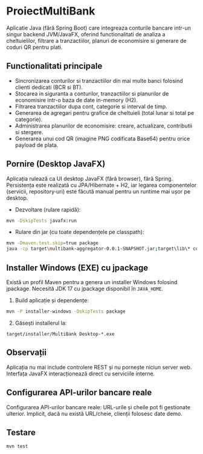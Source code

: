 # ProiectMultiBank

Aplicatie Java (fără Spring Boot) care integreaza conturile bancare intr-un singur backend JVM/JavaFX, oferind functionalitati de analiza a cheltuielilor, filtrare a tranzactiilor, planuri de economisire si generare de coduri QR pentru plati.

## Functionalitati principale

- Sincronizarea conturilor si tranzactiilor din mai multe banci folosind clienti dedicati (BCR si BT).
- Stocarea in siguranta a conturilor, tranzactiilor si planurilor de economisire intr-o baza de date in-memory (H2).
- Filtrarea tranzactiilor dupa cont, categorie si interval de timp.
- Generarea de agregari pentru grafice de cheltuieli (total lunar si total pe categorie).
- Administrarea planurilor de economisire: creare, actualizare, contributii si stergere.
- Generarea unui cod QR (imagine PNG codificata Base64) pentru orice payload de plata.

## Pornire (Desktop JavaFX)

Aplicația rulează ca UI desktop JavaFX (fără browser), fără Spring. Persistența este realizată cu JPA/Hibernate + H2, iar legarea componentelor (servicii, repository‑uri) este făcută manual pentru un runtime mai ușor pe desktop.

- Dezvoltare (rulare rapidă):

```bash
mvn -DskipTests javafx:run
```

- Rulare din jar (cu toate dependențele pe classpath):

```bash
mvn -Dmaven.test.skip=true package
java -cp target\multibank-aggregator-0.0.1-SNAPSHOT.jar;target\lib\* com.multibank.desktop.DesktopApp
```

## Installer Windows (EXE) cu jpackage

Există un profil Maven pentru a genera un installer Windows folosind jpackage. Necesită JDK 17 cu jpackage disponibil în `JAVA_HOME`.

1. Build aplicație și dependențe:

```bash
mvn -P installer-windows -DskipTests package
```

2. Găsești installerul la:

```
target/installer/MultiBank Desktop-*.exe
```

## Observații

Aplicația nu mai include controlere REST și nu pornește niciun server web. Interfața JavaFX interacționează direct cu serviciile interne.

## Configurarea API-urilor bancare reale

Configurarea API-urilor bancare reale: URL-urile și cheile pot fi gestionate ulterior. Implicit, dacă nu există URL/cheie, clienții folosesc date demo.


## Testare

```bash
mvn test
```

